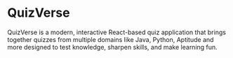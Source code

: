 # QuizVerse
QuizVerse is a modern, interactive React-based quiz application that brings together quizzes from multiple domains like Java, Python, Aptitude and more designed to test knowledge, sharpen skills, and make learning fun.
